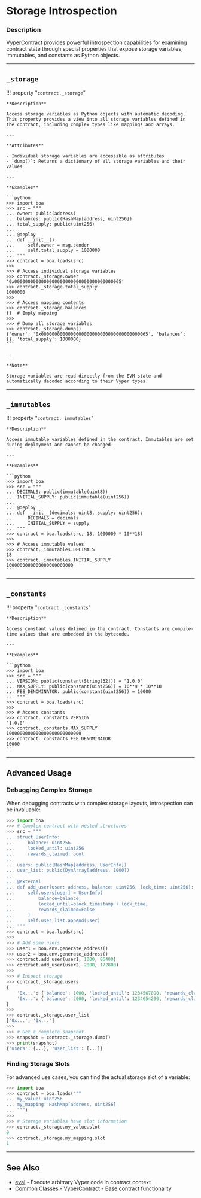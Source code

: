# Storage Introspection

### Description

VyperContract provides powerful introspection capabilities for examining contract state through special properties that expose storage variables, immutables, and constants as Python objects.

---

## `_storage`

!!! property "`contract._storage`"

    **Description**

    Access storage variables as Python objects with automatic decoding. This property provides a view into all storage variables defined in the contract, including complex types like mappings and arrays.

    ---

    **Attributes**

    - Individual storage variables are accessible as attributes
    - `dump()`: Returns a dictionary of all storage variables and their values

    ---

    **Examples**

    ```python
    >>> import boa
    >>> src = """
    ... owner: public(address)
    ... balances: public(HashMap[address, uint256])
    ... total_supply: public(uint256)
    ... 
    ... @deploy
    ... def __init__():
    ...     self.owner = msg.sender
    ...     self.total_supply = 1000000
    ... """
    >>> contract = boa.loads(src)
    >>> 
    >>> # Access individual storage variables
    >>> contract._storage.owner
    '0x0000000000000000000000000000000000000065'
    >>> contract._storage.total_supply
    1000000
    >>> 
    >>> # Access mapping contents
    >>> contract._storage.balances
    {}  # Empty mapping
    >>> 
    >>> # Dump all storage variables
    >>> contract._storage.dump()
    {'owner': '0x0000000000000000000000000000000000000065', 'balances': {}, 'total_supply': 1000000}
    ```

    ---

    **Note**

    Storage variables are read directly from the EVM state and automatically decoded according to their Vyper types.

---

## `_immutables`

!!! property "`contract._immutables`"

    **Description**

    Access immutable variables defined in the contract. Immutables are set during deployment and cannot be changed.

    ---

    **Examples**

    ```python
    >>> import boa
    >>> src = """
    ... DECIMALS: public(immutable(uint8))
    ... INITIAL_SUPPLY: public(immutable(uint256))
    ... 
    ... @deploy
    ... def __init__(decimals: uint8, supply: uint256):
    ...     DECIMALS = decimals
    ...     INITIAL_SUPPLY = supply
    ... """
    >>> contract = boa.loads(src, 18, 1000000 * 10**18)
    >>> 
    >>> # Access immutable values
    >>> contract._immutables.DECIMALS
    18
    >>> contract._immutables.INITIAL_SUPPLY
    1000000000000000000000000
    ```

---

## `_constants`

!!! property "`contract._constants`"

    **Description**

    Access constant values defined in the contract. Constants are compile-time values that are embedded in the bytecode.

    ---

    **Examples**

    ```python
    >>> import boa
    >>> src = """
    ... VERSION: public(constant(String[32])) = "1.0.0"
    ... MAX_SUPPLY: public(constant(uint256)) = 10**9 * 10**18
    ... FEE_DENOMINATOR: public(constant(uint256)) = 10000
    ... """
    >>> contract = boa.loads(src)
    >>> 
    >>> # Access constants
    >>> contract._constants.VERSION
    '1.0.0'
    >>> contract._constants.MAX_SUPPLY
    1000000000000000000000000000
    >>> contract._constants.FEE_DENOMINATOR
    10000
    ```

---

## Advanced Usage

### Debugging Complex Storage

When debugging contracts with complex storage layouts, introspection can be invaluable:

```python
>>> import boa
>>> # Complex contract with nested structures
>>> src = """
... struct UserInfo:
...     balance: uint256
...     locked_until: uint256
...     rewards_claimed: bool
... 
... users: public(HashMap[address, UserInfo])
... user_list: public(DynArray[address, 1000])
... 
... @external
... def add_user(user: address, balance: uint256, lock_time: uint256):
...     self.users[user] = UserInfo(
...         balance=balance,
...         locked_until=block.timestamp + lock_time,
...         rewards_claimed=False
...     )
...     self.user_list.append(user)
... """
>>> contract = boa.loads(src)
>>> 
>>> # Add some users
>>> user1 = boa.env.generate_address()
>>> user2 = boa.env.generate_address()
>>> contract.add_user(user1, 1000, 86400)
>>> contract.add_user(user2, 2000, 172800)
>>> 
>>> # Inspect storage
>>> contract._storage.users
{
    '0x...': {'balance': 1000, 'locked_until': 1234567890, 'rewards_claimed': False},
    '0x...': {'balance': 2000, 'locked_until': 1234654290, 'rewards_claimed': False}
}
>>> 
>>> contract._storage.user_list
['0x...', '0x...']
>>> 
>>> # Get a complete snapshot
>>> snapshot = contract._storage.dump()
>>> print(snapshot)
{'users': {...}, 'user_list': [...]}
```

### Finding Storage Slots

For advanced use cases, you can find the actual storage slot of a variable:

```python
>>> import boa
>>> contract = boa.loads("""
... my_value: uint256
... my_mapping: HashMap[address, uint256]
... """)
>>> 
>>> # Storage variables have slot information
>>> contract._storage.my_value.slot
0
>>> contract._storage.my_mapping.slot
1
```

---

## See Also

- [eval](eval.md) - Execute arbitrary Vyper code in contract context
- [Common Classes - VyperContract](../common_classes/_BaseVyperContract.md) - Base contract functionality